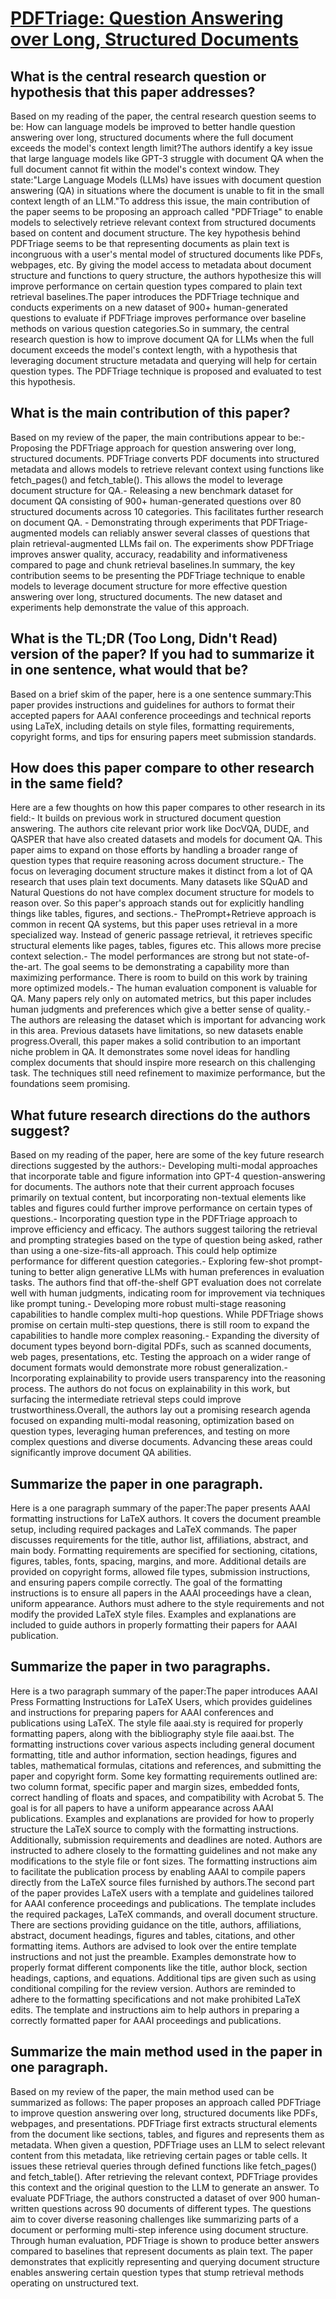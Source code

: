 # [PDFTriage: Question Answering over Long, Structured Documents](https://arxiv.org/abs/2309.08872)

## What is the central research question or hypothesis that this paper addresses?

Based on my reading of the paper, the central research question seems to be: How can language models be improved to better handle question answering over long, structured documents where the full document exceeds the model's context length limit?The authors identify a key issue that large language models like GPT-3 struggle with document QA when the full document cannot fit within the model's context window. They state:"Large Language Models (LLMs) have issues with document question answering (QA) in situations where the document is unable to fit in the small context length of an LLM."To address this issue, the main contribution of the paper seems to be proposing an approach called "PDFTriage" to enable models to selectively retrieve relevant context from structured documents based on content and document structure. The key hypothesis behind PDFTriage seems to be that representing documents as plain text is incongruous with a user's mental model of structured documents like PDFs, webpages, etc. By giving the model access to metadata about document structure and functions to query structure, the authors hypothesize this will improve performance on certain question types compared to plain text retrieval baselines.The paper introduces the PDFTriage technique and conducts experiments on a new dataset of 900+ human-generated questions to evaluate if PDFTriage improves performance over baseline methods on various question categories.So in summary, the central research question is how to improve document QA for LLMs when the full document exceeds the model's context length, with a hypothesis that leveraging document structure metadata and querying will help for certain question types. The PDFTriage technique is proposed and evaluated to test this hypothesis.


## What is the main contribution of this paper?

Based on my review of the paper, the main contributions appear to be:- Proposing the PDFTriage approach for question answering over long, structured documents. PDFTriage converts PDF documents into structured metadata and allows models to retrieve relevant context using functions like fetch_pages() and fetch_table(). This allows the model to leverage document structure for QA.- Releasing a new benchmark dataset for document QA consisting of 900+ human-generated questions over 80 structured documents across 10 categories. This facilitates further research on document QA. - Demonstrating through experiments that PDFTriage-augmented models can reliably answer several classes of questions that plain retrieval-augmented LLMs fail on. The experiments show PDFTriage improves answer quality, accuracy, readability and informativeness compared to page and chunk retrieval baselines.In summary, the key contribution seems to be presenting the PDFTriage technique to enable models to leverage document structure for more effective question answering over long, structured documents. The new dataset and experiments help demonstrate the value of this approach.


## What is the TL;DR (Too Long, Didn't Read) version of the paper? If you had to summarize it in one sentence, what would that be?

Based on a brief skim of the paper, here is a one sentence summary:This paper provides instructions and guidelines for authors to format their accepted papers for AAAI conference proceedings and technical reports using LaTeX, including details on style files, formatting requirements, copyright forms, and tips for ensuring papers meet submission standards.


## How does this paper compare to other research in the same field?

Here are a few thoughts on how this paper compares to other research in its field:- It builds on previous work in structured document question answering. The authors cite relevant prior work like DocVQA, DUDE, and QASPER that have also created datasets and models for document QA. This paper aims to expand on those efforts by handling a broader range of question types that require reasoning across document structure.- The focus on leveraging document structure makes it distinct from a lot of QA research that uses plain text documents. Many datasets like SQuAD and Natural Questions do not have complex document structure for models to reason over. So this paper's approach stands out for explicitly handling things like tables, figures, and sections.- ThePrompt+Retrieve approach is common in recent QA systems, but this paper uses retrieval in a more specialized way. Instead of generic passage retrieval, it retrieves specific structural elements like pages, tables, figures etc. This allows more precise context selection.- The model performances are strong but not state-of-the-art. The goal seems to be demonstrating a capability more than maximizing performance. There is room to build on this work by training more optimized models.- The human evaluation component is valuable for QA. Many papers rely only on automated metrics, but this paper includes human judgments and preferences which give a better sense of quality.- The authors are releasing the dataset which is important for advancing work in this area. Previous datasets have limitations, so new datasets enable progress.Overall, this paper makes a solid contribution to an important niche problem in QA. It demonstrates some novel ideas for handling complex documents that should inspire more research on this challenging task. The techniques still need refinement to maximize performance, but the foundations seem promising.


## What future research directions do the authors suggest?

Based on my reading of the paper, here are some of the key future research directions suggested by the authors:- Developing multi-modal approaches that incorporate table and figure information into GPT-4 question-answering for documents. The authors note that their current approach focuses primarily on textual content, but incorporating non-textual elements like tables and figures could further improve performance on certain types of questions.- Incorporating question type in the PDFTriage approach to improve efficiency and efficacy. The authors suggest tailoring the retrieval and prompting strategies based on the type of question being asked, rather than using a one-size-fits-all approach. This could help optimize performance for different question categories.- Exploring few-shot prompt-tuning to better align generative LLMs with human preferences in evaluation tasks. The authors find that off-the-shelf GPT evaluation does not correlate well with human judgments, indicating room for improvement via techniques like prompt tuning.- Developing more robust multi-stage reasoning capabilities to handle complex multi-hop questions. While PDFTriage shows promise on certain multi-step questions, there is still room to expand the capabilities to handle more complex reasoning.- Expanding the diversity of document types beyond born-digital PDFs, such as scanned documents, web pages, presentations, etc. Testing the approach on a wider range of document formats would demonstrate more robust generalization.- Incorporating explainability to provide users transparency into the reasoning process. The authors do not focus on explainability in this work, but surfacing the intermediate retrieval steps could improve trustworthiness.Overall, the authors lay out a promising research agenda focused on expanding multi-modal reasoning, optimization based on question types, leveraging human preferences, and testing on more complex questions and diverse documents. Advancing these areas could significantly improve document QA abilities.


## Summarize the paper in one paragraph.

Here is a one paragraph summary of the paper:The paper presents AAAI formatting instructions for LaTeX authors. It covers the document preamble setup, including required packages and LaTeX commands. The paper discusses requirements for the title, author list, affiliations, abstract, and main body. Formatting requirements are specified for sectioning, citations, figures, tables, fonts, spacing, margins, and more. Additional details are provided on copyright forms, allowed file types, submission instructions, and ensuring papers compile correctly. The goal of the formatting instructions is to ensure all papers in the AAAI proceedings have a clean, uniform appearance. Authors must adhere to the style requirements and not modify the provided LaTeX style files. Examples and explanations are included to guide authors in properly formatting their papers for AAAI publication.


## Summarize the paper in two paragraphs.

Here is a two paragraph summary of the paper:The paper introduces AAAI Press Formatting Instructions for LaTeX Users, which provides guidelines and instructions for preparing papers for AAAI conferences and publications using LaTeX. The style file aaai.sty is required for properly formatting papers, along with the bibliography style file aaai.bst. The formatting instructions cover various aspects including general document formatting, title and author information, section headings, figures and tables, mathematical formulas, citations and references, and submitting the paper and copyright form. Some key formatting requirements outlined are: two column format, specific paper and margin sizes, embedded fonts, correct handling of floats and spaces, and compatibility with Acrobat 5. The goal is for all papers to have a uniform appearance across AAAI publications. Examples and explanations are provided for how to properly structure the LaTeX source to comply with the formatting instructions. Additionally, submission requirements and deadlines are noted. Authors are instructed to adhere closely to the formatting guidelines and not make any modifications to the style file or font sizes. The formatting instructions aim to facilitate the publication process by enabling AAAI to compile papers directly from the LaTeX source files furnished by authors.The second part of the paper provides LaTeX users with a template and guidelines tailored for AAAI conference proceedings and publications. The template includes the required packages, LaTeX commands, and overall document structure. There are sections providing guidance on the title, authors, affiliations, abstract, document headings, figures and tables, citations, and other formatting items. Authors are advised to look over the entire template instructions and not just the preamble. Examples demonstrate how to properly format different components like the title, author block, section headings, captions, and equations. Additional tips are given such as using conditional compiling for the review version. Authors are reminded to adhere to the formatting specifications and not make prohibited LaTeX edits. The template and instructions aim to help authors in preparing a correctly formatted paper for AAAI proceedings and publications.


## Summarize the main method used in the paper in one paragraph.

Based on my review of the paper, the main method used can be summarized as follows: The paper proposes an approach called PDFTriage to improve question answering over long, structured documents like PDFs, webpages, and presentations. PDFTriage first extracts structural elements from the document like sections, tables, and figures and represents them as metadata. When given a question, PDFTriage uses an LLM to select relevant content from this metadata, like retrieving certain pages or table cells. It issues these retrieval queries through defined functions like fetch_pages() and fetch_table(). After retrieving the relevant context, PDFTriage provides this context and the original question to the LLM to generate an answer. To evaluate PDFTriage, the authors constructed a dataset of over 900 human-written questions across 90 documents of different types. The questions aim to cover diverse reasoning challenges like summarizing parts of a document or performing multi-step inference using document structure. Through human evaluation, PDFTriage is shown to produce better answers compared to baselines that represent documents as plain text. The paper demonstrates that explicitly representing and querying document structure enables answering certain question types that stump retrieval methods operating on unstructured text.
